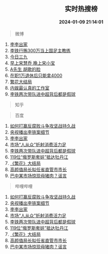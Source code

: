 <div align="center"><h2>实时热搜榜</h2><h4>2024-01-09 21:14:01</h4></div>

> 微博  

1. [李李出家](https://s.weibo.com/weibo?q=%23%E6%9D%8E%E6%9D%8E%E5%87%BA%E5%AE%B6%23&t=31&band_rank=1&Refer=top)<br />
2. [李铁行贿300万当上国足主教练](https://s.weibo.com/weibo?q=%23%E6%9D%8E%E9%93%81%E8%A1%8C%E8%B4%BF300%E4%B8%87%E5%BD%93%E4%B8%8A%E5%9B%BD%E8%B6%B3%E4%B8%BB%E6%95%99%E7%BB%83%23&t=31&band_rank=2&Refer=top)<br />
3. [今日三九](https://s.weibo.com/weibo?q=%23%E4%BB%8A%E6%97%A5%E4%B8%89%E4%B9%9D%23&t=31&band_rank=3&Refer=top)<br />
4. [早上宋慧乔 晚上宋小宝](https://s.weibo.com/weibo?q=%E6%97%A9%E4%B8%8A%E5%AE%8B%E6%85%A7%E4%B9%94%20%E6%99%9A%E4%B8%8A%E5%AE%8B%E5%B0%8F%E5%AE%9D&t=31&band_rank=4&Refer=top)<br />
5. [A先生 胡歌的脸](https://s.weibo.com/weibo?q=A%E5%85%88%E7%94%9F%20%E8%83%A1%E6%AD%8C%E7%9A%84%E8%84%B8&t=31&band_rank=5&Refer=top)<br />
6. [在职1万退休后只能拿4000](https://s.weibo.com/weibo?q=%23%E5%9C%A8%E8%81%8C1%E4%B8%87%E9%80%80%E4%BC%91%E5%90%8E%E5%8F%AA%E8%83%BD%E6%8B%BF4000%23&t=31&band_rank=6&Refer=top)<br />
7. [繁花大结局](https://s.weibo.com/weibo?q=%23%E7%B9%81%E8%8A%B1%E5%A4%A7%E7%BB%93%E5%B1%80%23&t=31&band_rank=7&Refer=top)<br />
8. [内娱最认真的工作室](https://s.weibo.com/weibo?q=%E5%86%85%E5%A8%B1%E6%9C%80%E8%AE%A4%E7%9C%9F%E7%9A%84%E5%B7%A5%E4%BD%9C%E5%AE%A4&t=31&band_rank=8&Refer=top)<br />
9. [李铁两次带队进中超背后都是假球](https://s.weibo.com/weibo?q=%23%E6%9D%8E%E9%93%81%E4%B8%A4%E6%AC%A1%E5%B8%A6%E9%98%9F%E8%BF%9B%E4%B8%AD%E8%B6%85%E8%83%8C%E5%90%8E%E9%83%BD%E6%98%AF%E5%81%87%E7%90%83%23&t=31&band_rank=9&Refer=top)<br />

> 知乎  


> 百度  

1. [如何打赢反腐败斗争攻坚战持久战](https://www.baidu.com/s?wd=%E5%A6%82%E4%BD%95%E6%89%93%E8%B5%A2%E5%8F%8D%E8%85%90%E8%B4%A5%E6%96%97%E4%BA%89%E6%94%BB%E5%9D%9A%E6%88%98%E6%8C%81%E4%B9%85%E6%88%98&sa=fyb_news&rsv_dl=fyb_news)<br />
2. [央视播出李铁案细节](https://www.baidu.com/s?wd=%E5%A4%AE%E8%A7%86%E6%92%AD%E5%87%BA%E6%9D%8E%E9%93%81%E6%A1%88%E7%BB%86%E8%8A%82&sa=fyb_news&rsv_dl=fyb_news)<br />
3. [李李出家](https://www.baidu.com/s?wd=%E6%9D%8E%E6%9D%8E%E5%87%BA%E5%AE%B6&sa=fyb_news&rsv_dl=fyb_news)<br />
4. [市场“人从众”折射消费活力足](https://www.baidu.com/s?wd=%E5%B8%82%E5%9C%BA%E2%80%9C%E4%BA%BA%E4%BB%8E%E4%BC%97%E2%80%9D%E6%8A%98%E5%B0%84%E6%B6%88%E8%B4%B9%E6%B4%BB%E5%8A%9B%E8%B6%B3&sa=fyb_news&rsv_dl=fyb_news)<br />
5. [李铁两次带队进中超背后都是假球](https://www.baidu.com/s?wd=%E6%9D%8E%E9%93%81%E4%B8%A4%E6%AC%A1%E5%B8%A6%E9%98%9F%E8%BF%9B%E4%B8%AD%E8%B6%85%E8%83%8C%E5%90%8E%E9%83%BD%E6%98%AF%E5%81%87%E7%90%83&sa=fyb_news&rsv_dl=fyb_news)<br />
6. [119位“俄罗斯套娃”抵达牡丹江](https://www.baidu.com/s?wd=119%E4%BD%8D%E2%80%9C%E4%BF%84%E7%BD%97%E6%96%AF%E5%A5%97%E5%A8%83%E2%80%9D%E6%8A%B5%E8%BE%BE%E7%89%A1%E4%B8%B9%E6%B1%9F&sa=fyb_news&rsv_dl=fyb_news)<br />
7. [《繁花》大结局](https://www.baidu.com/s?wd=%E3%80%8A%E7%B9%81%E8%8A%B1%E3%80%8B%E5%A4%A7%E7%BB%93%E5%B1%80&sa=fyb_news&rsv_dl=fyb_news)<br />
8. [高颜值局长拟任省直管市市长](https://www.baidu.com/s?wd=%E9%AB%98%E9%A2%9C%E5%80%BC%E5%B1%80%E9%95%BF%E6%8B%9F%E4%BB%BB%E7%9C%81%E7%9B%B4%E7%AE%A1%E5%B8%82%E5%B8%82%E9%95%BF&sa=fyb_news&rsv_dl=fyb_news)<br />
9. [巴中某市场惊现母猪肉？谣言](https://www.baidu.com/s?wd=%E5%B7%B4%E4%B8%AD%E6%9F%90%E5%B8%82%E5%9C%BA%E6%83%8A%E7%8E%B0%E6%AF%8D%E7%8C%AA%E8%82%89%EF%BC%9F%E8%B0%A3%E8%A8%80&sa=fyb_news&rsv_dl=fyb_news)<br />

> 哔哩哔哩  

1. [如何打赢反腐败斗争攻坚战持久战](https://www.baidu.com/s?wd=%E5%A6%82%E4%BD%95%E6%89%93%E8%B5%A2%E5%8F%8D%E8%85%90%E8%B4%A5%E6%96%97%E4%BA%89%E6%94%BB%E5%9D%9A%E6%88%98%E6%8C%81%E4%B9%85%E6%88%98&sa=fyb_news&rsv_dl=fyb_news)<br />
2. [央视播出李铁案细节](https://www.baidu.com/s?wd=%E5%A4%AE%E8%A7%86%E6%92%AD%E5%87%BA%E6%9D%8E%E9%93%81%E6%A1%88%E7%BB%86%E8%8A%82&sa=fyb_news&rsv_dl=fyb_news)<br />
3. [李李出家](https://www.baidu.com/s?wd=%E6%9D%8E%E6%9D%8E%E5%87%BA%E5%AE%B6&sa=fyb_news&rsv_dl=fyb_news)<br />
4. [市场“人从众”折射消费活力足](https://www.baidu.com/s?wd=%E5%B8%82%E5%9C%BA%E2%80%9C%E4%BA%BA%E4%BB%8E%E4%BC%97%E2%80%9D%E6%8A%98%E5%B0%84%E6%B6%88%E8%B4%B9%E6%B4%BB%E5%8A%9B%E8%B6%B3&sa=fyb_news&rsv_dl=fyb_news)<br />
5. [李铁两次带队进中超背后都是假球](https://www.baidu.com/s?wd=%E6%9D%8E%E9%93%81%E4%B8%A4%E6%AC%A1%E5%B8%A6%E9%98%9F%E8%BF%9B%E4%B8%AD%E8%B6%85%E8%83%8C%E5%90%8E%E9%83%BD%E6%98%AF%E5%81%87%E7%90%83&sa=fyb_news&rsv_dl=fyb_news)<br />
6. [119位“俄罗斯套娃”抵达牡丹江](https://www.baidu.com/s?wd=119%E4%BD%8D%E2%80%9C%E4%BF%84%E7%BD%97%E6%96%AF%E5%A5%97%E5%A8%83%E2%80%9D%E6%8A%B5%E8%BE%BE%E7%89%A1%E4%B8%B9%E6%B1%9F&sa=fyb_news&rsv_dl=fyb_news)<br />
7. [《繁花》大结局](https://www.baidu.com/s?wd=%E3%80%8A%E7%B9%81%E8%8A%B1%E3%80%8B%E5%A4%A7%E7%BB%93%E5%B1%80&sa=fyb_news&rsv_dl=fyb_news)<br />
8. [高颜值局长拟任省直管市市长](https://www.baidu.com/s?wd=%E9%AB%98%E9%A2%9C%E5%80%BC%E5%B1%80%E9%95%BF%E6%8B%9F%E4%BB%BB%E7%9C%81%E7%9B%B4%E7%AE%A1%E5%B8%82%E5%B8%82%E9%95%BF&sa=fyb_news&rsv_dl=fyb_news)<br />
9. [巴中某市场惊现母猪肉？谣言](https://www.baidu.com/s?wd=%E5%B7%B4%E4%B8%AD%E6%9F%90%E5%B8%82%E5%9C%BA%E6%83%8A%E7%8E%B0%E6%AF%8D%E7%8C%AA%E8%82%89%EF%BC%9F%E8%B0%A3%E8%A8%80&sa=fyb_news&rsv_dl=fyb_news)<br />
